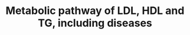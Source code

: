 ---
annotations:
- id: PW:0000013
  parent: disease pathway
  type: Pathway Ontology
  value: disease pathway
- id: PW:0000175
  parent: disease pathway
  type: Pathway Ontology
  value: familial combined hyperlipidemia pathway
- id: PW:0000484
  parent: classic metabolic pathway
  type: Pathway Ontology
  value: altered lipoprotein metabolic pathway
- id: DOID:14118
  parent: genetic disease
  type: Disease Ontology
  value: familial lipoprotein lipase deficiency
- id: DOID:1388
  parent: genetic disease
  type: Disease Ontology
  value: Tangier disease
- id: DOID:1390
  parent: genetic disease
  type: Disease Ontology
  value: hypobetalipoproteinemia
- id: DOID:0090105
  parent: genetic disease
  type: Disease Ontology
  value: autosomal recessive hypercholesterolemia
- id: DOID:1386
  parent: genetic disease
  type: Disease Ontology
  value: abetalipoproteinemia
- id: DOID:0111418
  parent: genetic disease
  type: Disease Ontology
  value: familial apolipoprotein C-II deficiency
- id: PW:0000153
  parent: classic metabolic pathway
  type: Pathway Ontology
  value: triacylglycerol metabolic pathway
- id: PW:0000482
  parent: classic metabolic pathway
  type: Pathway Ontology
  value: lipoprotein metabolic pathway
- id: DOID:0111368
  parent: genetic disease
  type: Disease Ontology
  value: cholesterol-ester transfer protein deficiency
- id: DOID:13809
  parent: genetic disease
  type: Disease Ontology
  value: familial combined hyperlipidemia
authors:
- Ingebude
- DeSl
- LobkeM
- Mkutmon
- Egonw
- IreneHemel
- Fehrhart
- Finterly
- Eweitz
citedin:
- link: PMC8155553
  title: 'Heterogeneity

    of Lipid and Protein Cartilage Profiles

    Associated with Human Osteoarthritis with or without Type 2 Diabetes

    Mellitus (2021)'
- link: PMC9519890
  title: 'Tissue-specific pathway activities: A retrospective analysis in COVID-19
    patients (2022)'
- link: 10.1038/s41467-023-40298-7
  title: Development of Plasmodium falciparum liver-stages in hepatocytes derived
    from human fetal liver organoid cultures
- link: 10.3390/ijms232416127
  title: Rare Variants in Genes of the Cholesterol Pathway Are Present in 60% of Patients
    with Acute Myocardial Infarction
- link: 10.1016/j.isci.2023.107287
  title: Identification of potential genetic Loci and polygenic risk model for Budd-Chiari
    syndrome in Chinese population
- link: 10.3389/fneur.2023.1079977
  title: DIA-based technology explores hub pathways and biomarkers of neurological
    recovery in ischemic stroke after rehabilitation
- link: 10.1080/15622975.2023.2281514
  title: Interactive neuroinflammation pathways and transcriptomics-based identification
    of drugs and chemical compounds for schizophrenia (2023)
- link: 10.1159/000535120
  title: Human Monocytes Exposed to SARS-CoV-2 Display Features of Innate Immune Memory
    Producing High Levels of CXCL10 upon Restimulation (2023)
communities:
- Diseases
- IEM
- ONTOX
- RareDiseases
description: 'This pathway shows genetic disorders related to lipoprotein metabolism.
  Two plasmalipoproteins, LDL and HDL, and one plasma lipid, triglyceride (TG), play
  an important role in this pathway. Hydrophobic lipids and fat-soluble vitamins are
  normally transported to the site of their uptake by transporters called lipoproteins,
  and any deregulation of the plasma concentrations of these proteins can cause dyslipidemias.
  Disorders resulting from an enzyme deficiency are highlighted in pink. More details
  on the composition of the various lipoproteins in this pathway are visualised in
  [https://www.wikipathways.org/index.php/Pathway:WP3601].  This pathway was inspired
  by Chapter 43 of the book of Blau (ISBN 3642403360 (978-3642403361)). '
last-edited: 2024-09-24
ndex: 7644e4be-8b6b-11eb-9e72-0ac135e8bacf
organisms:
- Homo sapiens
redirect_from:
- /index.php/Pathway:WP4522
- /instance/WP4522
- /instance/WP4522_r135536
revision: r135536
schema-jsonld:
- '@context': https://schema.org/
  '@id': https://wikipathways.github.io/pathways/WP4522.html
  '@type': Dataset
  creator:
    '@type': Organization
    name: WikiPathways
  description: 'This pathway shows genetic disorders related to lipoprotein metabolism.
    Two plasmalipoproteins, LDL and HDL, and one plasma lipid, triglyceride (TG),
    play an important role in this pathway. Hydrophobic lipids and fat-soluble vitamins
    are normally transported to the site of their uptake by transporters called lipoproteins,
    and any deregulation of the plasma concentrations of these proteins can cause
    dyslipidemias. Disorders resulting from an enzyme deficiency are highlighted in
    pink. More details on the composition of the various lipoproteins in this pathway
    are visualised in [https://www.wikipathways.org/index.php/Pathway:WP3601].  This
    pathway was inspired by Chapter 43 of the book of Blau (ISBN 3642403360 (978-3642403361)). '
  keywords:
  - ABCA1
  - ANXA2
  - APOA1
  - APOA2
  - APOC2
  - APOE
  - B100
  - CETP
  - Cholesterol
  - Cyclic fatty acids
  - IDL
  - LCAT
  - LDL
  - LDLR
  - LDLRAP1
  - LIPC
  - LIPG
  - LPL
  - MTP
  - MTTP
  - PCSK9
  - Remnant receptor
  - SCARB1
  - VLDL
  - apo B-48
  license: CC0
  name: Metabolic pathway of LDL, HDL and TG, including diseases
seo: CreativeWork
title: Metabolic pathway of LDL, HDL and TG, including diseases
wpid: WP4522
---